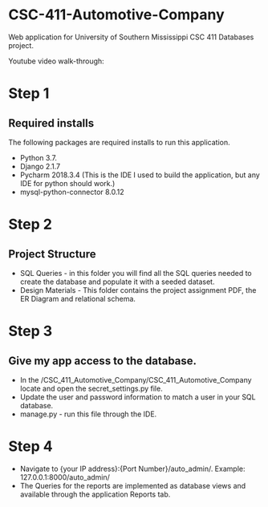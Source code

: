 # CSC-411-Automotive-Company
Web application for University of Southern Mississippi CSC 411 Databases project.

Youtube video walk-through:

# Step 1
## Required installs
The following packages are required installs to run this application. 
* Python 3.7.
* Django 2.1.7
* Pycharm 2018.3.4 (This is the IDE I used to build the application, but any IDE for python should work.)
* mysql-python-connector 8.0.12 

# Step 2
## Project Structure
* SQL Queries - in this folder you will find all the SQL queries needed to create the database and populate it with a seeded dataset.
* Design Materials - This folder contains the project assignment PDF, the ER Diagram and relational schema.  

# Step 3 
## Give my app access to the database. 
* In the /CSC_411_Automotive_Company/CSC_411_Automotive_Company locate and open the secret_settings.py file. 
* Update the user and password information to match a user in your SQL database.
* manage.py - run this file through the IDE. 


# Step 4 
* Navigate to {your IP address}:{Port Number}/auto_admin/. Example: 127.0.0.1:8000/auto_admin/
* The Queries for the reports are implemented as database views and available through the application Reports tab.
